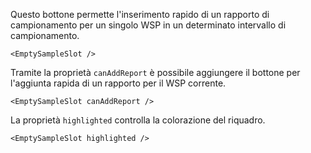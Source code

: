 Questo bottone permette l'inserimento rapido di un rapporto di campionamento per un singolo WSP in un determinato intervallo di campionamento.

```
<EmptySampleSlot />
```

Tramite la proprietà `canAddReport` è possibile aggiungere il bottone per l'aggiunta rapida di un rapporto per il WSP corrente.

```
<EmptySampleSlot canAddReport />
```

La proprietà `highlighted` controlla la colorazione del riquadro.

```
<EmptySampleSlot highlighted />
```
